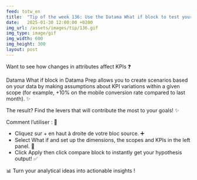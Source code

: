 ```yaml
---
feed: totw_en
title:  "Tip of the week 136: Use the Datama What if block to test your hypotheses!"
date:   2025-01-30 12:00:00 +0200
img_url: /assets/images/tip/136.gif
img_type: image/gif
img_width: 600
img_height: 300
layout: post
---
```



Want to see how changes in attributes affect KPIs ❓ 

Datama What if block in Datama Prep allows you to create scenarios based on your data by making assumptions about KPI variations within a given scope (for example, +10% on the mobile conversion rate compared to last month). ✨ 

The result? Find the levers that will contribute the most to your goals! ✨ 

Comment l’utiliser : 🔧 
  * Cliquez sur + en haut à droite de votre bloc source. ➕ 
  * Select What if and set up the dimensions, the scopes and KPIs in the left panel. 📂 
  * Click Apply then click compare block to instantly get your hypothesis output! ✅ 

📊 Turn your analytical ideas into actionable insights !
